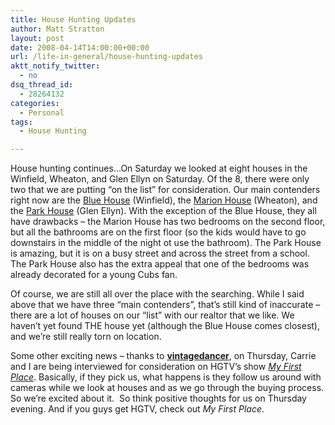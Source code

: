 ```yaml
---
title: House Hunting Updates
author: Matt Stratton
layout: post
date: 2008-04-14T14:00:00+00:00
url: /life-in-general/house-hunting-updates
aktt_notify_twitter:
  - no
dsq_thread_id:
  - 28264132
categories:
  - Personal
tags:
  - House Hunting

---
```

House hunting continues&#8230;On Saturday we looked at eight houses in the Winfield, Wheaton, and Glen Ellyn on Saturday. Of the 8, there were only two that we are putting &#8220;on the list&#8221; for consideration. Our main contenders right now are the <a href="http://www.realtor.com/realestate/winfield-il-60190-1096228208/" target="_blank">Blue House</a> (Winfield), the <a href="http://www.falconliving.com/search/House/WHEATON-60187/MLS_06808251.html" target="_blank">Marion House</a> (Wheaton), and the <a href="http://www.realtor.com/realestate/glen+ellyn-il-60137-1097025397/" target="_blank">Park House</a> (Glen Ellyn). With the exception of the Blue House, they all have drawbacks &#8211; <img src="http://farm4.static.flickr.com/3192/2413661804_a1d89497a0_m.jpg" alt="" align="right" />the Marion House has two bedrooms on the second floor, but all the bathrooms are on the first floor (so the kids would have to go downstairs in the middle of the night ot use the bathroom). The Park House is amazing, but it is on a busy street and across the street from a school. The Park House also has the extra appeal that one of the bedrooms was already decorated for a young Cubs fan.

Of course, we are still all over the place with the searching. While I said above that we have three &#8220;main contenders&#8221;, that&#8217;s still kind of inaccurate &#8211; there are a lot of houses on our &#8220;list&#8221; with our realtor that we like. We haven&#8217;t yet found THE house yet (although the Blue House comes closest), and we&#8217;re still really torn on location.

Some other exciting news &#8211; thanks to [**vintagedancer**][1], on Thursday, Carrie and I are being interviewed for consideration on HGTV&#8217;s show [_My First Place_][2]. Basically, if they pick us, what happens is they follow us around with cameras while we look at houses and as we go through the buying process. So we&#8217;re excited about it.  So think positive thoughts for us on Thursday evening. And if you guys get HGTV, check out _My First Place_.

 [1]: http://vintagedancer.livejournal.com/
 [2]: http://www.hgtv.com/hgtv/shows_hmfp/